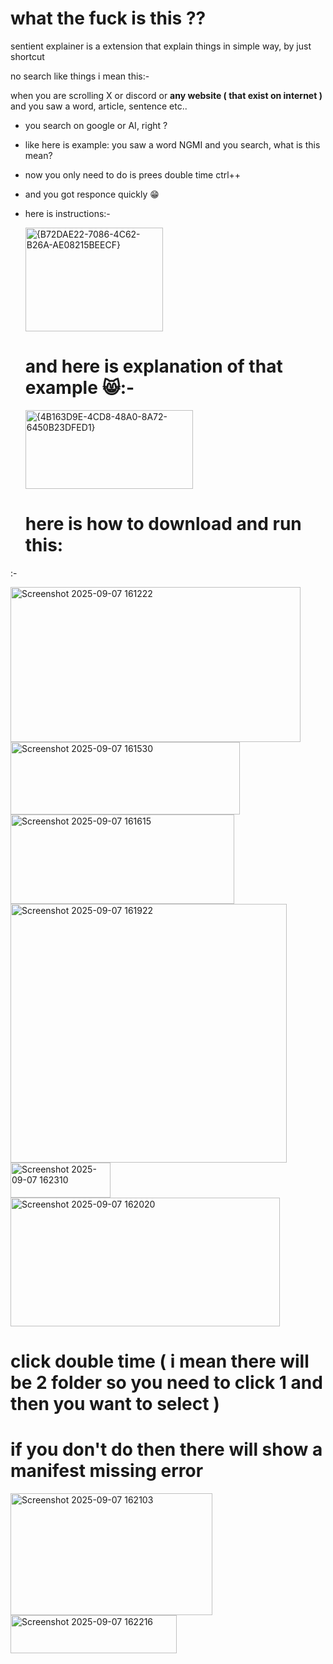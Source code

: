 # what the fuck is this ??

sentient explainer is a extension that explain things in simple way, by just shortcut

no search like things i mean this:- 

when you are scrolling X or discord or **any website ( that exist on internet )** and you saw a word, article, sentence etc..

- you search on google or AI, right ?
- like here is example: you saw a word NGMI and you search, what is this mean?

- now you only need to do is prees double time ctrl++
- and you got responce quickly 😁

- here is instructions:-

  <img width="220" height="166" alt="{B72DAE22-7086-4C62-B26A-AE08215BEECF}" src="https://github.com/user-attachments/assets/7690f378-4c6b-4774-a4d9-f643ef3ee27a" />


  # and here is explanation of that example 😸:-

  <img width="268" height="126" alt="{4B163D9E-4CD8-48A0-8A72-6450B23DFED1}" src="https://github.com/user-attachments/assets/eca4a7a3-d463-4b99-b7d2-5dbeeda35a2e" />


  # here is how to download and run this:

:- 
  
<img width="464" height="248" alt="Screenshot 2025-09-07 161222" src="https://github.com/user-attachments/assets/82508f79-394e-4da1-bc4e-33e2526c68e6" />

  

  <img width="367" height="116" alt="Screenshot 2025-09-07 161530" src="https://github.com/user-attachments/assets/2f05569e-ad94-4a58-900d-14e338c4eb66" />

<img width="358" height="143" alt="Screenshot 2025-09-07 161615" src="https://github.com/user-attachments/assets/2f393fdb-ef54-4c42-9e65-eb0f65d95215" />


<img width="442" height="414" alt="Screenshot 2025-09-07 161922" src="https://github.com/user-attachments/assets/2fccbfb5-b816-40cd-8a43-cf6a9adf843c" />

<img width="160" height="56" alt="Screenshot 2025-09-07 162310" src="https://github.com/user-attachments/assets/e08132b8-208f-4543-85c9-91bd6837543b" />

<img width="431" height="206" alt="Screenshot 2025-09-07 162020" src="https://github.com/user-attachments/assets/f6053bb8-a6e3-479f-a838-3bd9138e4baf" />

# click double time ( i mean there will be 2 folder so you need to click 1 and then you want to select )

# if you don't do then there will show a manifest missing error
<img width="323" height="195" alt="Screenshot 2025-09-07 162103" src="https://github.com/user-attachments/assets/7f0d8eaf-8f1e-446b-99fe-f49e27804877" />

<img width="266" height="61" alt="Screenshot 2025-09-07 162216" src="https://github.com/user-attachments/assets/c4fd415b-3be1-477a-a3f6-f7d20a00280e" />



